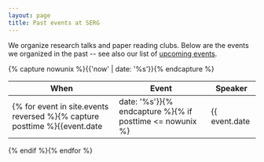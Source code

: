 ```yaml
---
layout: page
title: Past events at SERG
---
```


We organize research talks and paper reading clubs.
Below are the events we organized in the past -- see also our list of
<a href="events.html">upcoming events</a>.

{% capture nowunix %}{{'now' | date: '%s'}}{% endcapture %}

| When | Event  | Speaker | 
|--|---|--|
{% for event in site.events reversed %}{% capture posttime %}{{event.date | date: '%s'}}{% endcapture %}{% if posttime <= nowunix %}| {{ event.date | date: "%d-%b-%Y" }} | <a href="{{ event.url }}">{{ event.title }}</a> | {{ event.speaker }} |
{% endif %}{% endfor %}